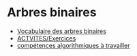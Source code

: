 # Arbres binaires
* [Vocabulaire des arbres binaires](https://github.com/thfruchart/tnsi/blob/main/08/Fiche_arbres.pdf)
* [ACTVITES/Exercices](https://github.com/thfruchart/tnsi/blob/main/08/EXERCICES_Arbres_binaires.ipynb)
* [compétences algorithmiques à travailler](https://github.com/thfruchart/tnsi/blob/main/08/Comp%C3%A9tences_Algorithmique.pdf)
